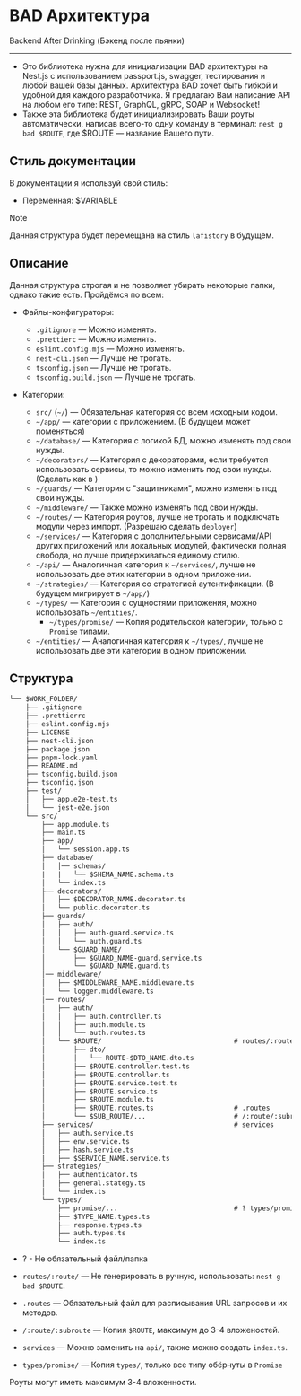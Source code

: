 # BAD Архитектура

Backend After Drinking (Бэкенд после пьянки)

---

- Это библиотека нужна для инициализации BAD архитектуры на Nest.js с использованием passport.js, swagger, тестирования и любой вашей базы данных. Архитектура BAD хочет быть гибкой и удобной для каждого разработчика. Я предлагаю Вам написание API на любом его типе: REST, GraphQL, gRPC, SOAP и Websocket!
- Также эта библиотека будет инициализировать Ваши роуты автоматически, написав всего-то одну команду в терминал: `nest g bad $ROUTE`, где $ROUTE — название Вашего пути.

## Стиль документации

В документации я используй свой стиль:

- Переменная: $VARIABLE

> [!NOTE]
> Данная структура будет перемещана на стиль `lafistory` в будущем.

## Описание

Данная структура строгая и не позволяет убирать некоторые папки, однако такие есть. Пройдёмся по всем:

- Файлы-конфигураторы:
  - `.gitignore` — Можно изменять.
  - `.prettierc` — Можно изменять.
  - `eslint.config.mjs` — Можно изменять.
  - `nest-cli.json` — Лучше не трогать.
  - `tsconfig.json` — Лучше не трогать.
  - `tsconfig.build.json` — Лучше не трогать.

- Категории:
  - `src/` (`~/`) — Обязательная категория со всем исходным кодом.
  - `~/app/` — категории с приложением. (В будущем может поменяться)
  - `~/database/` — Категория с логикой БД, можно изменять под свои нужды.
  - `~/decorators/` — Категория с декораторами, если требуется использовать сервисы, то можно изменить под свои нужды. (Сделать как в )
  - `~/guards/` — Категория с "защитниками", можно изменять под свои нужды.
  - `~/middleware/` — Также можно изменять под свои нужды.
  - `~/routes/` — Категория роутов, лучше не трогать и подключать модули через импорт. (Разрешаю сделать `deployer`)
  - `~/services/` — Категория с дополнительными сервисами/API других приложений или локальных модулей, фактически полная свобода, но лучше придерживаться единому стилю.
  - `~/api/` — Аналогичная категория к `~/services/`, лучше не использовать две этих категории в одном приложении.
  - `~/strategies/` — Категория со стратегией аутентификации. (В будущем мигрирует в `~/app/`)
  - `~/types/` — Категория с сущностями приложения, можно использовать `~/entities/`.
    - `~/types/promise/` — Копия родительской категории, только с `Promise` типами.
  - `~/entities/` — Аналогичная категория к `~/types/`, лучше не использовать две эти категории в одном приложении.

## Структура

```txt
└── $WORK_FOLDER/
    ├── .gitignore
    ├── .prettierrc
    ├── eslint.config.mjs
    ├── LICENSE
    ├── nest-cli.json
    ├── package.json
    ├── pnpm-lock.yaml
    ├── README.md
    ├── tsconfig.build.json
    ├── tsconfig.json
    ├── test/
    │   ├── app.e2e-test.ts
    │   └── jest-e2e.json
    └── src/
        ├── app.module.ts
        ├── main.ts
        ├── app/
        │   └── session.app.ts
        ├── database/
        │   │── schemas/
        |   |   └── $SHEMA_NAME.schema.ts
        │   └── index.ts
        ├── decorators/
        │   ├── $DECORATOR_NAME.decorator.ts
        │   └── public.decorator.ts
        ├── guards/
        │   ├── auth/
        │   │   ├── auth-guard.service.ts
        │   │   └── auth.guard.ts
        │   └── $GUARD_NAME/
        │       ├── $GUARD_NAME-guard.service.ts
        │       └── $GUARD_NAME.guard.ts
        │── middleware/
        │   ├── $MIDDLEWARE_NAME.middleware.ts
        │   └── logger.middleware.ts
        │── routes/
        │   ├── auth/
        │   │   ├── auth.controller.ts
        │   │   ├── auth.module.ts
        │   │   └── auth.routes.ts
        │   └── $ROUTE/                                 # routes/:route/
        │       ├── dto/
        │       │   └── ROUTE-$DTO_NAME.dto.ts
        │       ├── $ROUTE.controller.test.ts
        │       ├── $ROUTE.controller.ts
        │       ├── $ROUTE.service.test.ts
        │       ├── $ROUTE.service.ts
        │       ├── $ROUTE.module.ts
        │       ├── $ROUTE.routes.ts                    # .routes
        │       └── $SUB_ROUTE/...                      # /:route/:subroute
        ├── services/                                   # services
        │   ├── auth.service.ts
        │   ├── env.service.ts
        │   ├── hash.service.ts
        |   ├── $SERVICE_NAME.service.ts
        ├── strategies/
        │   ├── authenticator.ts
        │   ├── general.stategy.ts
        │   └── index.ts
        └── types/
            ├── promise/...                             # ? types/promise/
            ├── $TYPE_NAME.types.ts
            ├── response.types.ts
            ├── auth.types.ts
            └── index.ts
```

- ? - Не обязательный файл/папка

- `routes/:route/` — Не генерировать в ручную, использовать: `nest g bad $ROUTE`.
- `.routes` — Обязательный файл для расписывания URL запросов и их методов.
- `/:route/:subroute` — Копия `$ROUTE`, максимум до 3-4 вложеностей.
- `services` — Можно заменить на `api/`, также можно создать `index.ts`.
- `types/promise/` — Копия `types/`, только все типу обёрнуты в `Promise`

Роуты могут иметь максимум 3-4 вложенности.
